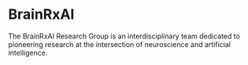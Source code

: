 # BrainRxAI
The BrainRxAI Research Group is an interdisciplinary team dedicated to pioneering research at the intersection of neuroscience and artificial intelligence.
